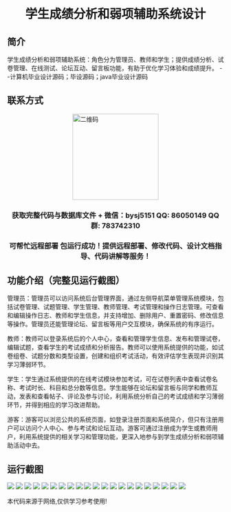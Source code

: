 <p><h1 align="center">学生成绩分析和弱项辅助系统设计</h1></p>

## 简介
学生成绩分析和弱项辅助系统：角色分为管理员、教师和学生；提供成绩分析、试卷管理、在线测试、论坛互动、留言板功能，有助于优化学习体验和成绩提升。    --计算机毕业设计源码；毕设源码；java毕业设计源码


## 联系方式
<img src="https://bs-1329754181.cos.ap-shanghai.myqcloud.com/wx.jpg" alt="二维码" style="display: block; margin: 0 auto;" width="200px">
<p><h3 align="center">获取完整代码与数据库文件 + 微信：bysj5151 QQ: 86050149 QQ群: 783742310</h3></p>
<p><h3 align="center">可帮忙远程部署 包运行成功！提供远程部署、修改代码、设计文档指导、代码讲解等服务！</h3></p>

## 功能介绍（完整见运行截图）
管理员：管理员可以访问系统后台管理界面，通过左侧导航菜单管理系统模块，包括试卷管理、试题管理、学生管理、教师管理、考试管理和操作日志管理。可查看和编辑操作日志、教师和学生信息，并支持增加、删除用户、重置密码、修改信息等操作。管理员还能管理论坛、留言板等用户交互模块，确保系统的有序运行。

教师：教师可以登录系统后的个人中心，查看和管理学生信息、发布和管理试卷，编辑试题，查看学生的考试成绩和分析报告。教师可以使用系统提供的功能，如试卷组卷、试题分数和类型设置，创建和组织考试活动，有效评估学生表现并识别其学习薄弱环节。

学生：学生通过系统提供的在线考试模块参加考试，可在试卷列表中查看试卷名称、考试时长、科目和总分数等信息。学生能够在论坛和留言板与同学和教师互动，发表和查看帖子、评论及参与讨论，利用系统分析自己的考试成绩和学习薄弱环节，并得到相应的学习改进帮助。

游客：游客可以浏览公共的系统页面，如登录注册页面和系统简介，但只有注册用户可以访问个人中心、参与考试和论坛互动。游客可通过注册成为学生或教师用户，利用系统提供的相关学习和管理功能，更深入地参与到学生成绩分析和弱项辅助活动中去。


## 运行截图
![](https://bs-1329754181.cos.ap-shanghai.myqcloud.com/spring/StudentScoreAnalysisAndWeaknessAssistanceSystemDesign/img/001.jpg)
![](https://bs-1329754181.cos.ap-shanghai.myqcloud.com/spring/StudentScoreAnalysisAndWeaknessAssistanceSystemDesign/img/002.jpg)
![](https://bs-1329754181.cos.ap-shanghai.myqcloud.com/spring/StudentScoreAnalysisAndWeaknessAssistanceSystemDesign/img/003.jpg)
![](https://bs-1329754181.cos.ap-shanghai.myqcloud.com/spring/StudentScoreAnalysisAndWeaknessAssistanceSystemDesign/img/004.jpg)
![](https://bs-1329754181.cos.ap-shanghai.myqcloud.com/spring/StudentScoreAnalysisAndWeaknessAssistanceSystemDesign/img/005.jpg)
![](https://bs-1329754181.cos.ap-shanghai.myqcloud.com/spring/StudentScoreAnalysisAndWeaknessAssistanceSystemDesign/img/006.jpg)
![](https://bs-1329754181.cos.ap-shanghai.myqcloud.com/spring/StudentScoreAnalysisAndWeaknessAssistanceSystemDesign/img/007.jpg)
![](https://bs-1329754181.cos.ap-shanghai.myqcloud.com/spring/StudentScoreAnalysisAndWeaknessAssistanceSystemDesign/img/008.jpg)
![](https://bs-1329754181.cos.ap-shanghai.myqcloud.com/spring/StudentScoreAnalysisAndWeaknessAssistanceSystemDesign/img/009.jpg)
![](https://bs-1329754181.cos.ap-shanghai.myqcloud.com/spring/StudentScoreAnalysisAndWeaknessAssistanceSystemDesign/img/010.jpg)
![](https://bs-1329754181.cos.ap-shanghai.myqcloud.com/spring/StudentScoreAnalysisAndWeaknessAssistanceSystemDesign/img/011.jpg)
![](https://bs-1329754181.cos.ap-shanghai.myqcloud.com/spring/StudentScoreAnalysisAndWeaknessAssistanceSystemDesign/img/012.jpg)
![](https://bs-1329754181.cos.ap-shanghai.myqcloud.com/spring/StudentScoreAnalysisAndWeaknessAssistanceSystemDesign/img/013.jpg)
![](https://bs-1329754181.cos.ap-shanghai.myqcloud.com/spring/StudentScoreAnalysisAndWeaknessAssistanceSystemDesign/img/014.jpg)
![](https://bs-1329754181.cos.ap-shanghai.myqcloud.com/spring/StudentScoreAnalysisAndWeaknessAssistanceSystemDesign/img/015.jpg)
![](https://bs-1329754181.cos.ap-shanghai.myqcloud.com/spring/StudentScoreAnalysisAndWeaknessAssistanceSystemDesign/img/016.jpg)
![](https://bs-1329754181.cos.ap-shanghai.myqcloud.com/spring/StudentScoreAnalysisAndWeaknessAssistanceSystemDesign/img/017.jpg)
![](https://bs-1329754181.cos.ap-shanghai.myqcloud.com/spring/StudentScoreAnalysisAndWeaknessAssistanceSystemDesign/img/018.jpg)
![](https://bs-1329754181.cos.ap-shanghai.myqcloud.com/spring/StudentScoreAnalysisAndWeaknessAssistanceSystemDesign/img/019.jpg)
![](https://bs-1329754181.cos.ap-shanghai.myqcloud.com/spring/StudentScoreAnalysisAndWeaknessAssistanceSystemDesign/img/020.jpg)
![](https://bs-1329754181.cos.ap-shanghai.myqcloud.com/spring/StudentScoreAnalysisAndWeaknessAssistanceSystemDesign/img/021.jpg)

<p>本代码来源于网络,仅供学习参考使用!</p>
